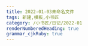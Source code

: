 ```yaml
---
title: 2022-01-03未命名文件 
tags: 新建,模板,小书匠
category: /小书匠/日记/2022-01
renderNumberedHeading: true
grammar_cjkRuby: true
---
```



